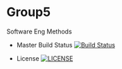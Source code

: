 # Group5
Software Eng Methods

- Master Build Status [![Build Status](https://travis-ci.org/40278186/Group5.svg?branch=master)](https://travis-ci.org/40278186/Group5)

- License [![LICENSE](https://img.shields.io/github/license/40278186/Group5.svg?style=flat-square)](https://github.com/40278186/Group5/blob/master/LICENSE)